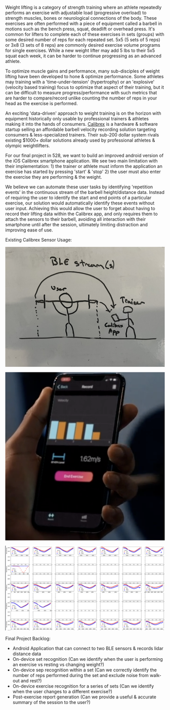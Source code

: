 Weight lifting is a category of strength training where an athlete repeatedly performs an exercise with adjustable load (progressive overload) to strength muscles, bones or neurological connections of the body. These exercises are often performed with a piece of equipment called a barbell in motions such as the bench press, squat, deadlift or overhead press. It's common for lifters to complete each of these exercises in sets (groups) with some desired number of reps for each repeated set. 5x5 (5 sets of 5 reps) or 3x8 (3 sets of 8 reps) are commonly desired exercise volume programs for single exercises. While a new weight lifter may add 5 lbs to their 5x5 squat each week, it can be harder to continue progressing as an advanced athlete.  

To optimize muscle gains and performance, many sub-disciples of weight lifting have been developed to hone & optimize performance. Some athletes may training with a 'time-under-tension' (hypertrophy) or an 'explosive' (velocity based training) focus to optimize that aspect of their training, but it can be difficult to measure progress/performance with such metrics that are harder to compare/record unlike counting the number of reps in your head as the exercise is performed.

An exciting 'data-driven' approach to weight training is on the horizon with equipment historically only usable by professional trainers & athletes making it into the hands of consumers. [Calibrex](https://calibrex.com/) is a hardware & software startup selling an affordable barbell velocity recording solution targeting consumers & less-specialized trainers. Their sub-200 dollar system rivals existing $1000+ dollar solutions already used by professional athletes & olympic weightlifters.

For our final project in 528, we want to build an improved android version of the iOS Calibrex smartphone application. We see two main limitation with their implementation: 1) the trainer or athlete must inform the application an exercise has started by pressing 'start' & 'stop' 2) the user must also enter the exercise they are performing & the weight.

We believe we can automate these user tasks by identifying 'repetition events' in the continuous stream of the barbell height/distance data. Instead of requiring the user to identify the start and end points of a particular exercise, our solution would automatically identify these events without user input. Achieving this would allow the user to forget about having to record their lifting data within the Calibrex app, and only requires them to attach the sensors to their barbell, avoiding all interaction with their smartphone until after the session, ultimately limiting distraction and improving ease of use.

Existing Calibrex Sensor Usage:

![Trainer/User Example](https://github.com/naman159/528-final-project/blob/main/images/draw.jpg?raw=true)

![Calibrex App](https://github.com/naman159/528-final-project/blob/main/images/calibrex.png?raw=true)

![Calibrex Data Output](https://github.com/naman159/528-final-project/blob/main/images/calibrex-out.png?raw=true)

Final Project Backlog:
- Android Application that can connect to two BLE sensors & records lidar distance data
- On-device set recognition (Can we identify when the user is performing an exercise vs resting vs changing weight?)
- On-device sep recognition within a set (Can we correctly identify the number of reps performed during the set and exclude noise from walk-out and rest?)
- On-device exercise recognition for a series of sets (Can we identify when the user changes to a different exercise?)
- Post-exercise report generation (Can we provide a useful & accurate summary of the session to the user?)
